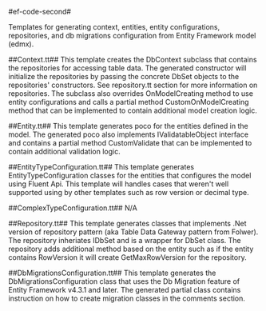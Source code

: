 #ef-code-second#

Templates for generating context, entities, entity configurations, repositories, and db migrations configuration from Entity Framework model (edmx).

##Context.tt##
This template creates the DbContext subclass that contains the repositories for accessing table data.  The generated constructor will initialize the repositories by passing the concrete DbSet objects to the repositories' constructors.  See repository.tt section for more information on repositories. The subclass also overrides OnModelCreating method to use entity configurations and calls a partial method CustomOnModelCreating method that can be implemented to contain additional model creation logic.

##Entity.tt##
This template generates poco for the entities defined in the model.  The generated poco also implements IValidatableObject interface and contains a partial method CustomValidate that can be implemented to contain additional validation logic.

##EntityTypeConfiguration.tt##
This template generates EntityTypeConfiguration classes for the entities that configures the model using Fluent Api.  This template will handles cases that weren't well supported using by other templates such as row version or decimal type.

##ComplexTypeConfiguration.tt##
N/A

##Repository.tt##
This template generates classes that implements .Net version of repository pattern (aka Table Data Gateway pattern from Folwer).  The repository inheriates IDbSet and is a wrapper for DbSet class.  The repository adds additional method based on the entity such as if the entity contains RowVersion it will create GetMaxRowVersion for the repository.

##DbMigrationsConfiguration.tt##
This template generates the DbMigrationsConfiguration class that uses the Db Migration feature of Entity Framework v4.3.1 and later.  The generated partial class contains instruction on how to create migration classes in the comments section.